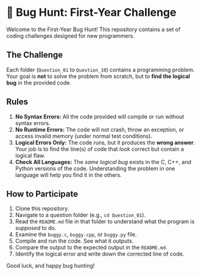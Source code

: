 # 🐞 Bug Hunt: First-Year Challenge

Welcome to the First-Year Bug Hunt! This repository contains a set of coding challenges designed for new programmers.

## The Challenge

Each folder (`Question_01` to `Question_10`) contains a programming problem. Your goal is **not** to solve the problem from scratch, but to **find the logical bug** in the provided code.

## Rules
1.  **No Syntax Errors:** All the code provided will compile or run without syntax errors.
2.  **No Runtime Errors:** The code will not crash, throw an exception, or access invalid memory (under normal test conditions).
3.  **Logical Errors Only:** The code runs, but it produces the **wrong answer**. Your job is to find the line(s) of code that *look* correct but contain a logical flaw.
4.  **Check All Languages:** The *same logical bug* exists in the C, C++, and Python versions of the code. Understanding the problem in one language will help you find it in the others.

## How to Participate
1.  Clone this repository.
2.  Navigate to a question folder (e.g., `cd Question_01`).
3.  Read the `README.md` file in that folder to understand what the program is *supposed* to do.
4.  Examine the `buggy.c`, `buggy.cpp`, or `buggy.py` file.
5.  Compile and run the code. See what it outputs.
6.  Compare the output to the expected output in the `README.md`.
7.  Identify the logical error and write down the corrected line of code.

Good luck, and happy bug hunting!
